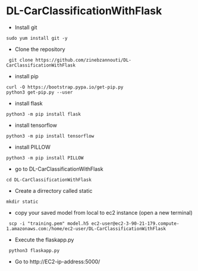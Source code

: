 # DL-CarClassificationWithFlask

- Install git 
```
sudo yum install git -y
```
- Clone the repository
```
 git clone https://github.com/zinebzannouti/DL-CarClassificationWithFlask
```
- install pip
```
curl -O https://bootstrap.pypa.io/get-pip.py
python3 get-pip.py --user
```

- install flask
```
python3 -m pip install flask
```
- install tensorflow
```
python3 -m pip install tensorflow
```
- install PILLOW 

```
python3 -m pip install PILLOW
```
- go to DL-CarClassificationWithFlask
```
cd DL-CarClassificationWithFlask
```
- Create a dirrectory called static 
```
mkdir static
```
- copy your saved model from local to ec2 instance (open a new terminal)
```
 scp -i "training.pem" model.h5 ec2-user@ec2-3-90-21-179.compute-1.amazonaws.com:/home/ec2-user/DL-CarClassificationWithFlask
```
- Execute the flaskapp.py 

```
 python3 flaskapp.py
```

- Go to http://EC2-ip-address:5000/


